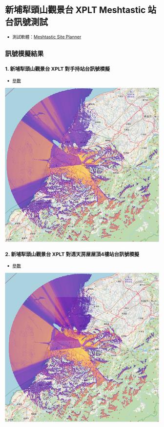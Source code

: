 # 新埔犁頭山觀景台 XPLT Meshtastic 站台訊號測試

- 測試軟體：[Meshtastic Site Planner](https://site.meshtastic.org/)

## 訊號模擬結果

### 1. 新埔犁頭山觀景台 XPLT 對手持站台訊號模擬

- [參數](./handheld-TX915-JDK-20/parameter.md)

![手持站台的模擬圖](./handheld-TX915-JDK-20/image.png)

### 2. 新埔犁頭山觀景台 XPLT 對透天房屋屋頂4樓站台訊號模擬

- [參數](./house-4-GT-BLG20-40-L/parameter.md)

![房屋站台的模擬圖](./house-4-GT-BLG20-40-L/image.png)
